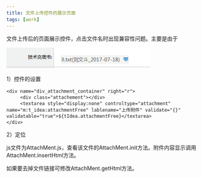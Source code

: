 ```yaml
---
title: 文件上传控件的展示页面
tags: [work]
---
```


文件上传后的页面展示控件，点击文件名时出现兼容性问题。主要是由于

![](/images/work/bpmx/js/fileAttachemntjs.png)

1）控件的设置

```
<div name="div_attachment_container" right="r">
     <div class="attachement"></div>
     <textarea style="display:none" controltype="attachment" name="m:t_idea:attachmentFree" lablename="上传附件" validate="{}" validatable="true">${tIdea.attachmentFree}</textarea>
</div>
```

2）定位

js文件为AttachMent.js，查看该文件的AttachMent.init方法。附件内容显示调用AttachMent.insertHtml方法。

如果要去掉文件链接可修改AttachMent.getHtml方法。
